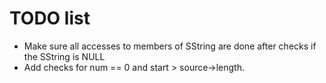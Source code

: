 TODO list
=========

 - Make sure all accesses to members of SString are done after checks if the SString is NULL
 - Add checks for num == 0 and start > source->length.

